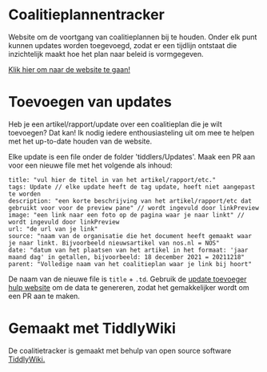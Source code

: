 # Coalitieplannentracker

Website om de voortgang van coalitieplannen bij te houden. Onder elk punt kunnen updates worden toegevoegd, zodat er een tijdlijn ontstaat die inzichtelijk maakt hoe het plan naar beleid is vormgegeven. 

[Klik hier om naar de website te gaan!](http://coalitieplannentracker.nl/)

# Toevoegen van updates

Heb je een artikel/rapport/update over een coalitieplan die je wilt toevoegen? Dat kan! Ik nodig iedere enthousiasteling uit om mee te helpen met het up-to-date houden van de website.

Elke update is een file onder de folder 'tiddlers/Updates'. Maak een PR aan voor een nieuwe file met het volgende als inhoud:

```
title: "vul hier de titel in van het artikel/rapport/etc."
tags: Update // elke update heeft de tag update, hoeft niet aangepast te worden
description: "een korte beschrijving van het artikel/rapport/etc dat gebruikt voor voor de preview pane" // wordt ingevuld door linkPreview 
image: "een link naar een foto op de pagina waar je naar linkt" // wordt ingevuld door linkPreview
url: "de url van je link" 
source: "naam van de organisatie die het document heeft gemaakt waar je naar linkt. Bijvoorbeeld nieuwsartikel van nos.nl = NOS"
date: "datum van het plaatsen van het artikel in het formaat: 'jaar maand dag' in getallen, bijvoorbeeld: 18 december 2021 = 20211218"
parent: "Volledige naam van het coalitieplan waar je link bij hoort"
```

De naam van de nieuwe file is `title` + `.td`.
Gebruik de [update toevoeger hulp website](https://odinjorna.github.io/update-toevoeger/) om de data te genereren, zodat het gemakkelijker wordt om een PR aan te maken.

# Gemaakt met TiddlyWiki

De coalitietracker is gemaakt met behulp van open source software [TiddlyWiki.](tiddlywiki.com)
